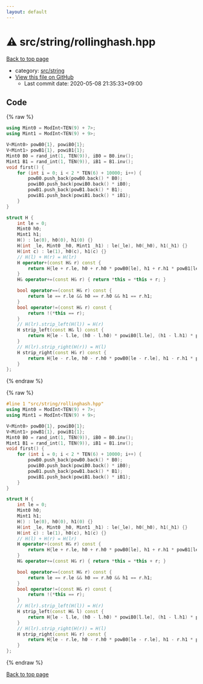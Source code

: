```yaml
---
layout: default
---
```


<!-- mathjax config similar to math.stackexchange -->
<script type="text/javascript" async
  src="https://cdnjs.cloudflare.com/ajax/libs/mathjax/2.7.5/MathJax.js?config=TeX-MML-AM_CHTML">
</script>
<script type="text/x-mathjax-config">
  MathJax.Hub.Config({
    TeX: { equationNumbers: { autoNumber: "AMS" }},
    tex2jax: {
      inlineMath: [ ['$','$'] ],
      processEscapes: true
    },
    "HTML-CSS": { matchFontHeight: false },
    displayAlign: "left",
    displayIndent: "2em"
  });
</script>

<script type="text/javascript" src="https://cdnjs.cloudflare.com/ajax/libs/jquery/3.4.1/jquery.min.js"></script>
<script src="https://cdn.jsdelivr.net/npm/jquery-balloon-js@1.1.2/jquery.balloon.min.js" integrity="sha256-ZEYs9VrgAeNuPvs15E39OsyOJaIkXEEt10fzxJ20+2I=" crossorigin="anonymous"></script>
<script type="text/javascript" src="../../../assets/js/copy-button.js"></script>
<link rel="stylesheet" href="../../../assets/css/copy-button.css" />


# :warning: src/string/rollinghash.hpp

<a href="../../../index.html">Back to top page</a>

* category: <a href="../../../index.html#ec86b6e05e7d09e98d071ea841edf05f">src/string</a>
* <a href="{{ site.github.repository_url }}/blob/master/src/string/rollinghash.hpp">View this file on GitHub</a>
    - Last commit date: 2020-05-08 21:35:33+09:00




## Code

<a id="unbundled"></a>
{% raw %}
```cpp
using Mint0 = ModInt<TEN(9) + 7>;
using Mint1 = ModInt<TEN(9) + 9>;

V<Mint0> powB0{1}, powiB0{1};
V<Mint1> powB1{1}, powiB1{1};
Mint0 B0 = rand_int(1, TEN(9)), iB0 = B0.inv();
Mint1 B1 = rand_int(1, TEN(9)), iB1 = B1.inv();
void first() {
    for (int i = 0; i < 2 * TEN(6) + 10000; i++) {
        powB0.push_back(powB0.back() * B0);
        powiB0.push_back(powiB0.back() * iB0);
        powB1.push_back(powB1.back() * B1);
        powiB1.push_back(powiB1.back() * iB1);
    }
}

struct H {
    int le = 0;
    Mint0 h0;
    Mint1 h1;
    H() : le(0), h0(0), h1(0) {}
    H(int _le, Mint0 _h0, Mint1 _h1) : le(_le), h0(_h0), h1(_h1) {}
    H(int c) : le(1), h0(c), h1(c) {}
    // H(l) + H(r) = H(lr)
    H operator+(const H& r) const {
        return H{le + r.le, h0 + r.h0 * powB0[le], h1 + r.h1 * powB1[le]};
    }
    H& operator+=(const H& r) { return *this = *this + r; }

    bool operator==(const H& r) const {
        return le == r.le && h0 == r.h0 && h1 == r.h1;
    }
    bool operator!=(const H& r) const {
        return !(*this == r);
    }
    // H(lr).strip_left(H(l)) = H(r)
    H strip_left(const H& l) const {
        return H{le - l.le, (h0 - l.h0) * powiB0[l.le], (h1 - l.h1) * powiB1[l.le]};
    }
    // H(lr).strip_right(H(r)) = H(l)
    H strip_right(const H& r) const {
        return H{le - r.le, h0 - r.h0 * powB0[le - r.le], h1 - r.h1 * powB1[le - r.le]};
    }
};

```
{% endraw %}

<a id="bundled"></a>
{% raw %}
```cpp
#line 1 "src/string/rollinghash.hpp"
using Mint0 = ModInt<TEN(9) + 7>;
using Mint1 = ModInt<TEN(9) + 9>;

V<Mint0> powB0{1}, powiB0{1};
V<Mint1> powB1{1}, powiB1{1};
Mint0 B0 = rand_int(1, TEN(9)), iB0 = B0.inv();
Mint1 B1 = rand_int(1, TEN(9)), iB1 = B1.inv();
void first() {
    for (int i = 0; i < 2 * TEN(6) + 10000; i++) {
        powB0.push_back(powB0.back() * B0);
        powiB0.push_back(powiB0.back() * iB0);
        powB1.push_back(powB1.back() * B1);
        powiB1.push_back(powiB1.back() * iB1);
    }
}

struct H {
    int le = 0;
    Mint0 h0;
    Mint1 h1;
    H() : le(0), h0(0), h1(0) {}
    H(int _le, Mint0 _h0, Mint1 _h1) : le(_le), h0(_h0), h1(_h1) {}
    H(int c) : le(1), h0(c), h1(c) {}
    // H(l) + H(r) = H(lr)
    H operator+(const H& r) const {
        return H{le + r.le, h0 + r.h0 * powB0[le], h1 + r.h1 * powB1[le]};
    }
    H& operator+=(const H& r) { return *this = *this + r; }

    bool operator==(const H& r) const {
        return le == r.le && h0 == r.h0 && h1 == r.h1;
    }
    bool operator!=(const H& r) const {
        return !(*this == r);
    }
    // H(lr).strip_left(H(l)) = H(r)
    H strip_left(const H& l) const {
        return H{le - l.le, (h0 - l.h0) * powiB0[l.le], (h1 - l.h1) * powiB1[l.le]};
    }
    // H(lr).strip_right(H(r)) = H(l)
    H strip_right(const H& r) const {
        return H{le - r.le, h0 - r.h0 * powB0[le - r.le], h1 - r.h1 * powB1[le - r.le]};
    }
};

```
{% endraw %}

<a href="../../../index.html">Back to top page</a>

